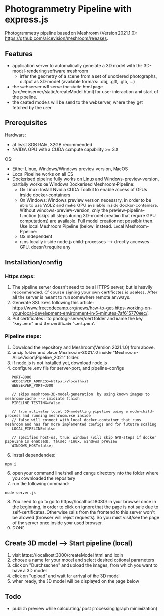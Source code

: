 # Photogrammetry Pipeline with express.js

Photogrammetry pipeline based on Meshroom (Version 2021.1.0): https://github.com/alicevision/meshroom/releases.

## Features

 - application server to automatically generate a 3D model with the 3D-model-rendering software meshroom
   - infer the geometry of a scene from a set of unordered photographs, output as 3D-model (available formats: .obj, .gltf, .glb, ...)
 - the webserver will serve the static html page (src/webserver/static/createModel.html) for user interaction and start of the pipeline.
 - the ceated models will be send to the webserver, where they get fetched by the user
 

## Prerequisites

Hardware:
- at least 8GB RAM, 32GB recommended
- NVIDIA GPU with a CUDA compute capability >= 3.0

OS:
- Either Linux, Windows/Windows preview version, MacOS
- Local Pipeline works on all OS
- Dockerised pipeline fully works on Linux and Windows-preview-version, partially works on Windows
Dockerised Meshroom-Pipeline:
   - On Linux: Install Nvidia CUDA Toolkit to enable access of GPUs inside docker-containers
   - On Windows: Windows preview version necessary, in order to be able to use WSL2 and make GPU available inside docker-containers. Without windows-preview-version, only the      preview-pipeline-function (skips all steps during 3D-model creation that require GPU computations) are available. Full model creation not possible then. Use local Meshroom Pipeline (below) instead.
Local Meshroom-Pipeline:
   - OS independent
   - runs locally inside node.js child-processes --> directly accesses GPU, doesn't require any 

## Installation/config

### Https steps:
 1. The pipeline server doesn't need to be a HTTPS server, but is heavily recommended. Of course signing your own certificates is useless. After all the server is meant to run somewhere remote anyways.
 2. Generate SSL keys following this article: https://www.freecodecamp.org/news/how-to-get-https-working-on-your-local-development-environment-in-5-minutes-7af615770eec/.
 3. Put certificates into photogr-server/cert folder and name the key "key.pem" and the certificate "cert.pem".
    
### Pipeline steps:
 1. Download the repository and Meshroom(Version 2021.1.0) from above.
 2. unzip folder and place Meshroom-2021.1.0 inside "Meshroom-AliceVision\Pipeline_2021" folder.
 3. if node.js is not installed yet, download node.js
 4. configure .env file for server-port, and pipeline-configs
 ````
    PORT=8080
    WEBSERVER_ADDRESS=https://localhost
    WEBSERVER_PORT=3000
    
    // skips meshroom-3D-model-generation, by using known images to meshromm-cache --> imidiate finish
    PIPELINE_TESTING=false
    
    // true activates local 3D-modelling pipeline using a node-child-process and running meshroom.exe inside
    // false will connect with local docker-container that runs meshroom and has far more implemented configs and for fututre scaling
    LOCAL_PIPELINE=false
    
    // specifies host-os, true: windows (will skip GPU-steps if docker pipeline is enabled), false: linux, windows preview
    WINDOWS_HOST=false;
````    
 6. Install dependencies:
````
npm i

````
 6. open your command line/shell and cange directory into the folder where you downloaded the repository
 7. run the following command:

 ````
node server.js
````
 8. You need to go to go to https://localhost:8080/ in your browser once in the beginning, in order to click on ignore that the page is not safe due to self-certificates. Otherwise calls from the frontend to this server won't be allowed (browser will reject requests). So you must visit/see the page of the server once inside your used browser.
 9. DONE

## Create 3D model --> Start pipeline (local)

1. visit https://localhost:3000/createModel.html and login 
2. choose a name for your model and select desired optional parameters
3. click on "Durchsuchen" and upload the images, from which you want to have a 3D model
4. click on "upload" and wait for arrival of the 3D model
5. when ready, the 3D model will be displayed on the page below

## Todo

- publish preview while calculating/ post processing (graph minimization)
